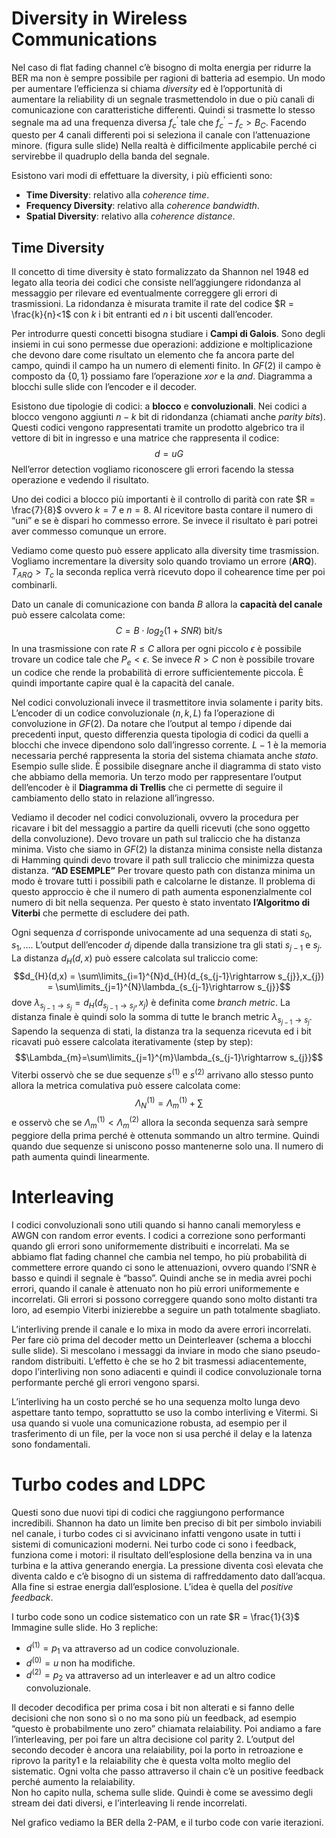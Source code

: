 # Diversity in Wireless Communications

Nel caso di flat fading channel c’è bisogno di molta energia per ridurre la BER ma non è sempre possibile per ragioni di batteria ad esempio.
Un modo per aumentare l’efficienza si chiama *diversity* ed è l’opportunità di aumentare la reliability di un segnale trasmettendolo in due o più canali di comunicazione con caratteristiche differenti. Quindi si trasmette lo stesso segnale ma ad una frequenza diversa $f_{c}^{’}$ tale che $f_{c}^{’}-f_{c}> B_{C}$.
Facendo questo per 4 canali differenti poi si seleziona il canale con l’attenuazione minore. (figura sulle slide)
Nella realtà è difficilmente applicabile perché ci servirebbe il quadruplo della banda del segnale.

Esistono vari modi di effettuare la diversity, i più efficienti sono:
- **Time Diversity**: relativo alla *coherence time*.
- **Frequency Diversity**: relativo alla *coherence bandwidth*.
- **Spatial Diversity**: relativo alla *coherence distance*.

## Time Diversity

Il concetto di time diversity è stato formalizzato da Shannon nel 1948 ed legato alla teoria dei codici che consiste nell’aggiungere ridondanza al messaggio per rilevare ed eventualmente correggere gli errori di trasmissioni.
La ridondanza è misurata tramite il rate del codice $R = \frac{k}{n}<1$ con $k$ i bit entranti ed $n$ i bit uscenti dall’encoder. 

Per introdurre questi concetti bisogna studiare i **Campi di Galois**. Sono degli insiemi in cui sono permesse due operazioni: addizione e moltiplicazione che devono dare come risultato un elemento che fa ancora parte del campo, quindi il campo ha un numero di elementi finito.
In $GF(2)$ il campo è composto da $\{0,1\}$ possiamo fare l’operazione $xor$ e la $and$.
Diagramma a blocchi sulle slide con l’encoder e il decoder. 

Esistono due tipologie di codici: a **blocco** e **convoluzionali**.
Nei codici a blocco vengono aggiunti $n-k$ bit di ridondanza (chiamati anche *parity bits*). Questi codici vengono rappresentati tramite un prodotto algebrico tra il vettore di bit in ingresso e una matrice che rappresenta il codice: $$d = uG$$
Nell’error detection vogliamo riconoscere gli errori facendo la stessa operazione e vedendo il risultato.

Uno dei codici a blocco più importanti è il controllo di parità con rate $R = \frac{7}{8}$ ovvero $k = 7$ e $n = 8$.
Al ricevitore basta contare il numero di “uni” e se è dispari ho commesso errore. Se invece il risultato è pari potrei aver commesso comunque un errore. 

Vediamo come questo può essere applicato alla diversity time trasmission. Vogliamo incrementare la diversity solo quando troviamo un errore (**ARQ**).
$T_{ARQ}>T_{c}$ la seconda replica verrà ricevuto dopo il cohearence time per poi combinarli. 

Dato un canale di comunicazione con banda $B$ allora la **capacità del canale** può essere calcolata come: $$C = B\cdot log_{2}(1+SNR) \text{ bit/s}$$In una trasmissione con rate $R \le C$ allora per ogni piccolo $\epsilon$ è possibile trovare un codice tale che $P_{e}< \epsilon$.
Se invece $R > C$ non è possibile trovare un codice che rende la probabilità di errore sufficientemente piccola.
È quindi importante capire qual è la capacità del canale.

Nel codici convoluzionali invece il trasmettitore invia solamente i parity bits. 
L’encoder di un codice convoluzionale $(n,k,L)$ fa l’operazione di convoluzione in $GF(2)$.
Da notare che l’output al tempo $i$ dipende dai precedenti input, questo differenzia questa tipologia di codici da quelli a blocchi che invece dipendono solo dall’ingresso corrente.
$L-1$ è la memoria necessaria perché rappresenta la storia del sistema chiamata anche *stato*.
Esempio sulle slide.
È possibile disegnare anche il diagramma di stato visto che abbiamo della memoria. 
Un terzo modo per rappresentare l’output dell’encoder è il **Diagramma di Trellis** che ci permette di seguire il cambiamento dello stato in relazione all’ingresso.

Vediamo il decoder nel codici convoluzionali, ovvero la procedura per ricavare i bit del messaggio a partire da quelli ricevuti (che sono oggetto della convoluzione).
Devo trovare un path sul traliccio che ha distanza minima.
Visto che siamo in $GF(2)$ la distanza minima consiste nella distanza di Hamming quindi devo trovare il path sull traliccio che minimizza questa distanza.
**“AD ESEMPLE”**
Per trovare questo path con distanza minima un modo è trovare tutti i possibili path e calcolarne le distanze. Il problema di questo approccio è che il numero di path aumenta esponenzialmente col numero di bit nella sequenza. 
Per questo è stato inventato **l’Algoritmo di Viterbi** che permette di escludere dei path. 

Ogni sequenza $d$ corrisponde univocamente ad una sequenza di stati $s_{0}, s_{1}, …$.
L’output dell’encoder $d_{j}$ dipende dalla transizione tra gli stati $s_{j-1}$ e $s_{j}$. 
La distanza $d_{H}(d,x)$ può essere calcolata sul traliccio come:$$d_{H}(d,x) = \sum\limits_{i=1}^{N}d_{H}(d_{s_{j-1}\rightarrow s_{j}},x_{j}) = \sum\limits_{j=1}^{N}\lambda_{s_{j-1}\rightarrow s_{j}}$$dove $\lambda_{s_{j-1}\rightarrow s_{j}} = d_{H}(d_{s_{j-1}\rightarrow s_{j}},x_{j})$ è definita come *branch metric*.
La distanza finale è quindi solo la somma di tutte le branch metric $\lambda_{s_{j-1}\rightarrow s_{j}}$.
Sapendo la sequenza di stati, la distanza tra la sequenza ricevuta ed i bit ricavati può essere calcolata iterativamente (step by step): $$\Lambda_{m}=\sum\limits_{j=1}^{m}\lambda_{s_{j-1}\rightarrow s_{j}}$$Viterbi osservò che se due sequenze $s^{(1)}$ e $s^{(2)}$ arrivano allo stesso punto allora la metrica comulativa può essere calcolata come: $$\Lambda_{N}^{(1)} = \Lambda_{m}^{(1)}+\sum\limits$$e osservò che se $\Lambda_{m}^{(1)}< \Lambda_{m}^{(2)}$ allora la seconda sequenza sarà sempre peggiore della prima perché è ottenuta sommando un altro termine. 
Quindi quando due sequenze si uniscono posso mantenerne solo una. Il numero di path aumenta quindi linearmente. 

# Interleaving

I codici convoluzionali sono utili quando si hanno canali memoryless e AWGN con random error events. 
I codici a correzione sono performanti quando gli errori sono uniformemente distribuiti e incorrelati. 
Ma se abbiamo flat fading channel che cambia nel tempo, ho più probabilità di commettere errore quando ci sono le attenuazioni, ovvero quando l’SNR è basso e quindi il segnale è “basso”.
Quindi anche se in media avrei pochi errori, quando il canale è attenuato non ho più errori uniformemente e incorrelati. Gli errori si possono correggere quando sono molto distanti tra loro, ad esempio Viterbi inizierebbe a seguire un path totalmente sbagliato.

L’interliving prende il canale e lo mixa in modo da avere errori incorrelati. 
Per fare ciò prima del decoder metto un Deinterleaver (schema a blocchi sulle slide).
Si mescolano i messaggi da inviare in modo che siano pseudo-random distribuiti. 
L’effetto è che se ho 2 bit trasmessi adiacentemente, dopo l’interliving non sono adiacenti e quindi il codice convoluzionale torna performante perché gli errori vengono sparsi. 

L’interliving ha un costo perché se ho una sequenza molto lunga devo aspettare tanto tempo, soprattutto se uso la combo interliving e Vitermi. Si usa quando si vuole una comunicazione robusta, ad esempio per il trasferimento di un file, per la voce non si usa perché il delay e la latenza sono fondamentali. 

# Turbo codes and LDPC

Questi sono due nuovi tipi di codici che raggiungono performance incredibili. 
Shannon ha dato un limite ben preciso di bit per simbolo inviabili nel canale, i turbo codes ci si avvicinano infatti vengono usate in tutti i sistemi di comunicazioni moderni. 
Nei turbo code ci sono i feedback, funziona come i motori: il risultato dell’esplosione della benzina va in una turbina e la attiva generando energia. La pressione diventa così elevata che diventa caldo e c’è bisogno di un sistema di raffreddamento dato dall’acqua. 
Alla fine si estrae energia dall’esplosione. 
L’idea è quella del *positive feedback*.

I turbo code sono un codice sistematico con un rate $R = \frac{1}{3}$ 
Immagine sulle slide.
Ho 3 repliche:
- $d^{(1)} = p_{1}$ va attraverso ad un codice convoluzionale.
- $d^{(0)}= u$ non ha modifiche.
- $d^{(2)} = p_{2}$ va attraverso ad un interleaver e ad un altro codice convoluzionale.

Il decoder decodifica per prima cosa i bit non alterati e si fanno delle decisioni che non sono sì o no ma sono più un feedback, ad esempio “questo è probabilmente uno zero” chiamata relaiability.
Poi andiamo a fare l’interleaving, per poi fare un altra decisione col parity 2.
L’output del secondo decoder è ancora una relaiability, poi la porto in retroazione e riprovo la parity1 e la relaiability che è questa volta molto meglio del sistematic.
Ogni volta che passo attraverso il chain c’è un positive feedback perché aumento la relaiability.  
Non ho capito nulla, schema sulle slide. 
Quindi è come se avessimo degli stream dei dati diversi, e l’interleaving li rende incorrelati. 

Nel grafico vediamo la BER della 2-PAM, e il turbo code con varie iterazioni. 